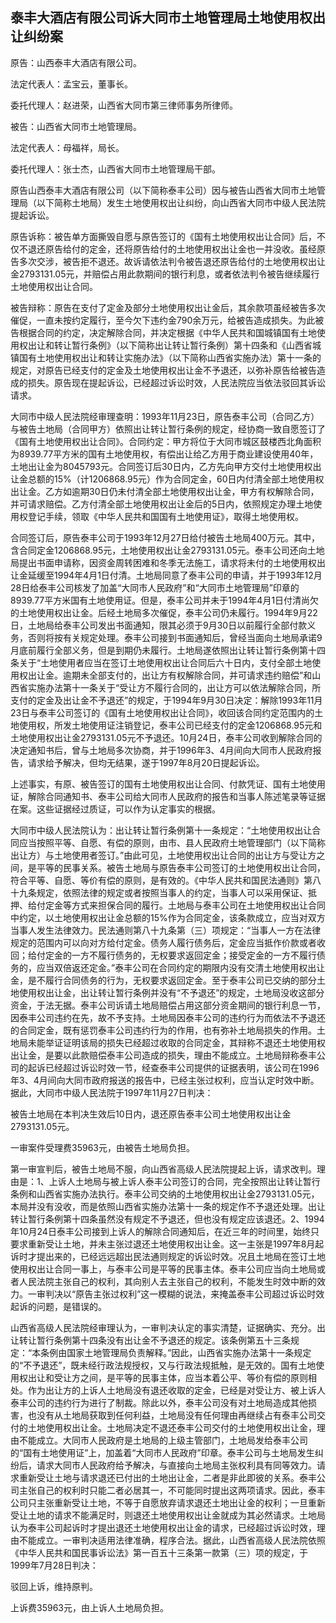 ## 泰丰大酒店有限公司诉大同市土地管理局土地使用权出让纠纷案

原告：山西泰丰大酒店有限公司。

法定代表人：孟宝云，董事长。

委托代理人：赵进荣，山西省大同市第三律师事务所律师。

被告：山西省大同市土地管理局。

法定代表人：母福祥，局长。

委托代理人：张士杰，山西省大同市土地管理局干部。

原告山西泰丰大酒店有限公司（以下简称泰丰公司）因与被告山西省大同市土地管理局（以下简称土地局）发生土地使用权出让纠纷，向山西省大同市中级人民法院提起诉讼。

原告诉称：被告单方面撕毁自愿与原告签订的《国有土地使用权出让合同》后，不仅不退还原告给付的定金，还将原告给付的土地使用权出让金也一并没收。虽经原告多次交涉，被告拒不退还。故诉请依法判令被告退还原告给付的土地使用权出让金2793131.05元，并赔偿占用此款期间的银行利息，或者依法判令被告继续履行土地使用权出让合同。

被告辩称：原告在支付了定金及部分土地使用权出让金后，其余款项虽经被告多次催促，一直未按约定履行，至今欠下违约金790余万元，给被告造成损失。为此被告根据合同的约定，决定解除合同，并决定根据《中华人民共和国城镇国有土地使用权出让和转让暂行条例》（以下简称出让转让暂行条例）第十四条和《山西省城镇国有土地使用权出让和转让实施办法》（以下简称山西省实施办法）第十一条的规定，对原告已经支付的定金及土地使用权出让金不予退还，以弥补原告给被告造成的损失。原告现在提起诉讼，已经超过诉讼时效，人民法院应当依法驳回其诉讼请求。

大同市中级人民法院经审理查明：1993年11月23日，原告泰丰公司（合同乙方）与被告土地局（合同甲方）依照出让转让暂行条例的规定，经协商一致自愿签订了《国有土地使用权出让合同》。合同约定：甲方将位于大同市城区鼓楼西北角面积为8939.77平方米的国有土地使用权，有偿出让给乙方用于商业建设使用40年，土地出让金为8045793元。合同签订后30日内，乙方先向甲方交付土地使用权出让金总额的15%（计1206868.95元）作为合同定金，60日内付清全部土地使用权出让金。乙方如逾期30日仍未付清全部土地使用权出让金，甲方有权解除合同，并可请求赔偿。乙方付清全部土地使用权出让金后的5日内，依照规定办理土地使用权登记手续，领取《中华人民共和国国有土地使用证》，取得土地使用权。

合同签订后，原告泰丰公司于1993年12月27日给付被告土地局400万元。其中，含合同定金1206868.95元，土地使用权出让金2793131.05元。泰丰公司还向土地局提出书面申请称，因资金周转困难和冬季无法施工，请求将未付的土地使用权出让金延缓至1994年4月1日付清。土地局同意了泰丰公司的申请，并于1993年12月28日给泰丰公司核发了加盖“大同市人民政府”和“大同市土地管理局”印章的8939.77平方米国有土地使用证。但是，泰丰公司并未于1994年4月1日付清尚欠的土地使用权出让金。后经土地局多次催促，泰丰公司仍未履行。1994年9月22日，土地局给泰丰公司发出书面通知，限其必须于9月30日以前履行全部付款义务，否则将按有关规定处理。泰丰公司接到书面通知后，曾经当面向土地局承诺9月底前履行全部义务，但是到期仍未履行。土地局遂依照出让转让暂行条例第十四条关于“土地使用者应当在签订土地使用权出让合同后六十日内，支付全部土地使用权出让金。逾期未全部支付的，出让方有权解除合同，并可请求违约赔偿”和山西省实施办法第十一条关于“受让方不履行合同的，出让方可以依法解除合同，所支付的定金及出让金不予退还”的规定，于1994年9月30日决定：解除1993年11月23日与泰丰公司签订的《国有土地使用权出让合同》，收回该合同约定范围内的土地使用权，所发土地使用证注销登记，泰丰公司已经支付的定金1206868.95元和土地使用权出让金2793131.05元不予退还。10月24日，泰丰公司收到解除合同的决定通知书后，曾与土地局多次协商，并于1996年3、4月间向大同市人民政府报告，请求给予解决，但均无结果，遂于1997年8月20日提起诉讼。

上述事实，有原、被告签订的国有土地使用权出让合同、付款凭证、国有土地使用证，解除合同通知书、泰丰公司给大同市人民政府的报告和当事人陈述笔录等证据在案。这些证据经过质证，可以作为认定事实的根据。

大同市中级人民法院认为：出让转让暂行条例第十一条规定：“土地使用权出让合同应当按照平等、自愿、有偿的原则，由市、县人民政府土地管理部门（以下简称出让方）与土地使用者签订。”由此可见，土地使用权出让合同的出让方与受让方之间，是平等的民事关系。被告土地局与原告泰丰公司签订的土地使用权出让合同，符合平等、自愿、等价有偿的原则，是有效的。《中华人民共和国民法通则》第八十九条规定，依照法律的规定或者按照当事人的约定，当事人可以采用保证、抵押、给付定金等方式来担保合同的履行。土地局与泰丰公司在土地使用权出让合同中约定，以土地使用权出让金总额的15%作为合同定金，该条款成立，应当对双方当事人发生法律效力。民法通则第八十九条第（三）项规定：“当事人一方在法律规定的范围内可以向对方给付定金。债务人履行债务后，定金应当抵作价款或者收回；给付定金的一方不履行债务的，无权要求返回定金；接受定金的一方不履行债务的，应当双倍返还定金。”泰丰公司在合同约定的期限内没有交清土地使用权出让金，是不履行合同债务的行为，无权要求返回定金。至于泰丰公司已交纳的部分土地使用权出让金，出让转让暂行条例并没有“不予退还”的规定，土地局没收这部分资金，于法无据。泰丰公司诉请土地局赔偿占用这部分资金期间的银行利息一节，因泰丰公司违约在先，故不予支持。土地局因泰丰公司的违约行为而依法不予退还的合同定金，既有惩罚泰丰公司违约行为的作用，也有弥补土地局损失的作用。土地局未能举证证明该局的损失已经超过收取的合同定金，其辩称不退还土地使用权出让金，是要以此款赔偿泰丰公司造成的损失，理由不能成立。土地局辩称泰丰公司的起诉已经超过诉讼时效一节，经查泰丰公司提供的证据表明，该公司在1996年3、4月间向大同市政府报送的报告中，已经主张过权利，应当认定时效中断。据此，大同市中级人民法院于1997年11月27日判决：

被告土地局在本判决生效后10日内，退还原告泰丰公司土地使用权出让金2793131.05元。

一审案件受理费35963元，由被告土地局负担。

第一审宣判后，被告土地局不服，向山西省高级人民法院提起上诉，请求改判。理由是：1、上诉人土地局与被上诉人泰丰公司签订的合同，完全按照出让转让暂行条例和山西省实施办法执行。泰丰公司交纳的土地使用权出让金2793131.05元，本局并没有没收，而是依照山西省实施办法第十一条的规定作不予退还处理。出让转让暂行条例第十四条虽然没有规定不予退还，但也没有规定应该退还。2、1994年10月24日泰丰公司接到上诉人的解除合同通知后，在近三年的时间里，始终只要求重新受让土地，并未主张过退还土地使用权出让金。这一主张是1997年8月起诉时才提出来的，已经远远超出民法通则规定的诉讼时效。况且土地局在签订土地使用权出让合同一事上，与泰丰公司是平等的民事主体。泰丰公司应当向土地局或者人民法院主张自己的权利，其向别人去主张自己的权利，不能发生时效中断的效力。一审判决以“原告主张过权利”这一模糊的说法，来掩盖泰丰公司超过诉讼时效起诉的问题，是错误的。

山西省高级人民法院经审理认为，一审判决认定的事实清楚，证据确实、充分。出让转让暂行条例第十四条没有出让金不予退还的规定。该条例第五十三条规定：“本条例由国家土地管理局负责解释。”因此，山西省实施办法第十一条规定的“不予退还”，既未经行政法规授权，又与行政法规抵触，是无效的。国有土地使用权出让和受让方之间，是平等的民事主体，应当本着公平、等价有偿的原则相处。作为出让方的上诉人土地局没有退还收取的定金，已经是对受让方、被上诉人泰丰公司的违约行为进行了制裁。除此以外，泰丰公司没有对土地局造成其他损害，也没有从土地局获取到任何利益，土地局没有任何理由再继续占有泰丰公司交付的土地使用权出让金。土地局决定不退还泰丰公司交付的土地使用权出让金，理由不能成立。大同市人民政府是土地局的上级主管部门，土地局发给泰丰公司的“国有土地使用证”上，加盖着“大同市人民政府”印章。泰丰公司与土地局发生纠纷后，请求大同市人民政府给予解决，与直接向土地局主张权利具有同等效力。请求重新受让土地与请求退还已付出的土地出让金，二者是非此即彼的关系。泰丰公司主张自己的权利时只能二者必居其一，不可能同时提出这两项请求。因此，泰丰公司只主张重新受让土地，不等于自愿放弃请求退还土地出让金的权利；一旦重新受让土地的请求不能满足时，则退还土地使用权出让金就成为其必然请求。土地局认为泰丰公司起诉时才提出退还土地使用权出让金的请求，已经超过诉讼时效，理由不能成立。一审判决适用法律准确，程序合法。据此，山西省高级人民法院依照《中华人民共和国民事诉讼法》第一百五十三条第一款第（三）项的规定，于1999年7月28日判决：

驳回上诉，维持原判。

上诉费35963元，由上诉人土地局负担。

